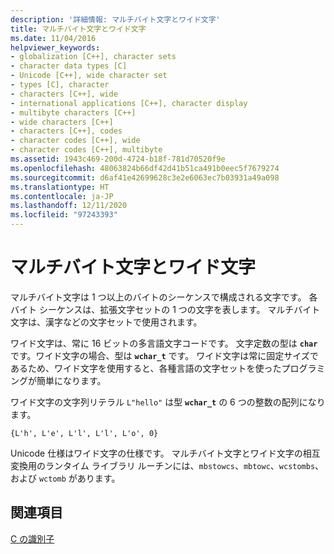 ```yaml
---
description: '詳細情報: マルチバイト文字とワイド文字'
title: マルチバイト文字とワイド文字
ms.date: 11/04/2016
helpviewer_keywords:
- globalization [C++], character sets
- character data types [C]
- Unicode [C++], wide character set
- types [C], character
- characters [C++], wide
- international applications [C++], character display
- multibyte characters [C++]
- wide characters [C++]
- characters [C++], codes
- character codes [C++], wide
- character codes [C++], multibyte
ms.assetid: 1943c469-200d-4724-b18f-781d70520f9e
ms.openlocfilehash: 48063824b66df42d41b51ca491b0eec5f7679274
ms.sourcegitcommit: d6af41e42699628c3e2e6063ec7b03931a49a098
ms.translationtype: HT
ms.contentlocale: ja-JP
ms.lasthandoff: 12/11/2020
ms.locfileid: "97243393"
---
```

# <a name="multibyte-and-wide-characters"></a>マルチバイト文字とワイド文字

マルチバイト文字は 1 つ以上のバイトのシーケンスで構成される文字です。 各バイト シーケンスは、拡張文字セットの 1 つの文字を表します。 マルチバイト文字は、漢字などの文字セットで使用されます。

ワイド文字は、常に 16 ビットの多言語文字コードです。 文字定数の型は **`char`** です。ワイド文字の場合、型は **`wchar_t`** です。 ワイド文字は常に固定サイズであるため、ワイド文字を使用すると、各種言語の文字セットを使ったプログラミングが簡単になります。

ワイド文字の文字列リテラル `L"hello"` は型 **`wchar_t`** の 6 つの整数の配列になります。

```
{L'h', L'e', L'l', L'l', L'o', 0}
```

Unicode 仕様はワイド文字の仕様です。 マルチバイト文字とワイド文字の相互変換用のランタイム ライブラリ ルーチンには、`mbstowcs`、`mbtowc`、`wcstombs`、および `wctomb` があります。

## <a name="see-also"></a>関連項目

[C の識別子](../c-language/c-identifiers.md)
